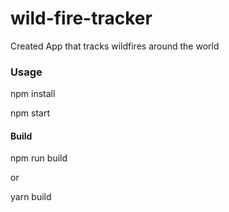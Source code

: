 # wild-fire-tracker

Created App that tracks wildfires around the world

### Usage

npm install

npm start


#### Build
npm run build

or

yarn build

